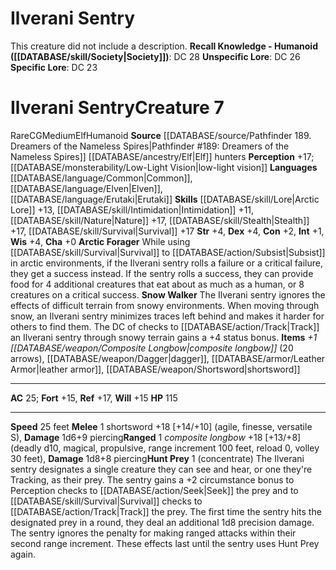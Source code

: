 ﻿---
ac: '25'
alignment: CG
charisma: '+0'
constitution: '+2'
creature_ability:
- Arctic Forager
- Hunt Prey
- Snow Walker
dexterity: '+4'
fortitude: '+15'
hp: '115'
id: '2508'
intelligence: '+1'
land_speed: '25'
language:
- '[[DATABASE/language/Common|Common]]'
- '[[DATABASE/language/Elven|Elven]]'
- '[[DATABASE/language/Erutaki|Erutaki]]'
level: '7'
max_speed: '25'
name: Ilverani Sentry
perception: '+17'
rarity: Rare
reflex: '+17'
sense:
- '[[DATABASE/monsterability/Low-Light Vision|low-light vision]]'
size: Medium
skill:
- '[[DATABASE/skill/Lore|Arctic Lore]] +13'
- '[[DATABASE/skill/Intimidation|Intimidation]] +11'
- '[[DATABASE/skill/Nature|Nature]] +17'
- '[[DATABASE/skill/Stealth|Stealth]] +17'
- '[[DATABASE/skill/Survival|Survival]] +17'
source: '[[DATABASE/source/Pathfinder 189. Dreamers of the Nameless Spires|Pathfinder
  #189: Dreamers of the Nameless Spires]]'
speed:
- 25 feet
strength: '+4'
strength_req: '4'
strongest_save:
- Reflex
trait:
- '[[DATABASE/trait/Elf|Elf]]'
- '[[DATABASE/trait/Humanoid|Humanoid]]'
- '[[DATABASE/trait/Rare|Rare]]'
type: Creature
vision: Low-light vision
weakest_save:
- Fortitude
- Will
will: '+15'
wisdom: '+4'

---
# Ilverani Sentry

This creature did not include a description.
**Recall Knowledge - Humanoid ([[DATABASE/skill/Society|Society]])**: DC 28
**Unspecific Lore**: DC 26
**Specific Lore**: DC 23

# Ilverani Sentry<span class="item-type">Creature 7</span>

<span class="trait-rare item-trait">Rare</span><span class="trait-alignment item-trait">CG</span><span class="trait-size item-trait">Medium</span><span class="item-trait">Elf</span><span class="item-trait">Humanoid</span>
**Source** [[DATABASE/source/Pathfinder 189. Dreamers of the Nameless Spires|Pathfinder #189: Dreamers of the Nameless Spires]]
[[DATABASE/ancestry/Elf|Elf]] hunters
**Perception** +17; [[DATABASE/monsterability/Low-Light Vision|low-light vision]]
**Languages** [[DATABASE/language/Common|Common]], [[DATABASE/language/Elven|Elven]], [[DATABASE/language/Erutaki|Erutaki]]
**Skills** [[DATABASE/skill/Lore|Arctic Lore]] +13, [[DATABASE/skill/Intimidation|Intimidation]] +11, [[DATABASE/skill/Nature|Nature]] +17, [[DATABASE/skill/Stealth|Stealth]] +17, [[DATABASE/skill/Survival|Survival]] +17
**Str** +4, **Dex** +4, **Con** +2, **Int** +1, **Wis** +4, **Cha** +0
**Arctic Forager** While using [[DATABASE/skill/Survival|Survival]] to [[DATABASE/action/Subsist|Subsist]] in arctic environments, if the Ilverani sentry rolls a failure or a critical failure, they get a success instead. If the sentry rolls a success, they can provide food for 4 additional creatures that eat about as much as a human, or 8 creatures on a critical success.
**Snow Walker** The Ilverani sentry ignores the effects of difficult terrain from snowy environments. When moving through snow, an Ilverani sentry minimizes traces left behind and makes it harder for others to find them. The DC of checks to [[DATABASE/action/Track|Track]] an Ilverani sentry through snowy terrain gains a +4 status bonus.
**Items** _+1 [[DATABASE/weapon/Composite Longbow|composite longbow]]_ (20 arrows), [[DATABASE/weapon/Dagger|dagger]], [[DATABASE/armor/Leather Armor|leather armor]], [[DATABASE/weapon/Shortsword|shortsword]]

---
**AC** 25; **Fort** +15, **Ref** +17, **Will** +15
**HP** 115

---
**Speed** 25 feet
<span class="in-box-ability">**Melee** <span class="action-icon">1</span> shortsword +18 [+14/+10] (agile, finesse, versatile S), **Damage** 1d6+9 piercing</span><span class="in-box-ability">**Ranged** <span class="action-icon">1</span> _composite longbow_ +18 [+13/+8] (deadly d10, magical, propulsive, range increment 100 feet, reload 0, volley 30 feet), **Damage** 1d8+8 piercing</span><span class="in-box-ability">**Hunt Prey** <span class="action-icon">1</span> (concentrate) The Ilverani sentry designates a single creature they can see and hear, or one they're Tracking, as their prey. The sentry gains a +2 circumstance bonus to Perception checks to [[DATABASE/action/Seek|Seek]] the prey and to [[DATABASE/skill/Survival|Survival]] checks to [[DATABASE/action/Track|Track]] the prey. The first time the sentry hits the designated prey in a round, they deal an additional 1d8 precision damage. The sentry ignores the penalty for making ranged attacks within their second range increment. These effects last until the sentry uses Hunt Prey again.</span>